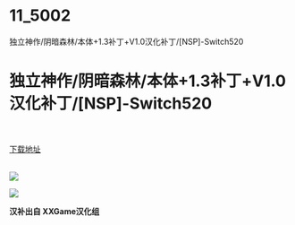 # 11_5002
独立神作/阴暗森林/本体+1.3补丁+V1.0汉化补丁/[NSP]-Switch520
# 独立神作/阴暗森林/本体+1.3补丁+V1.0汉化补丁/[NSP]-Switch520
 <br/></br>
[下载地址](https://www.switch520.cc/article/5002 "下载地址")
<br/></br>

<p><strong><img src="https://ae01.alicdn.com/kf/U68c1bc46c12040ed8c56a75c320db1c8G.jpg"></strong></p>
<p><strong><img src="https://ae01.alicdn.com/kf/U02d85711f72d40cb824595f531e90ef8h.jpg"></strong></p>
<p><strong>汉补出自 XXGame汉化组</strong></p>
